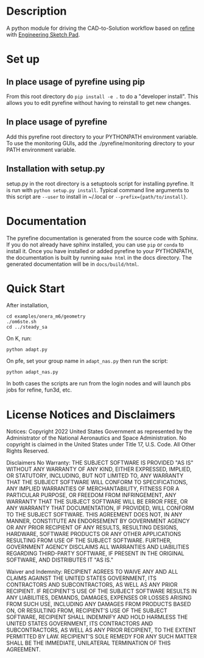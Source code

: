# Description

A python module for driving the CAD-to-Solution workflow based on [refine](https://github.com/nasa/refine) with [Engineering Sketch Pad](https://acdl.mit.edu/ESP/).

# Set up
## In place usage of pyrefine using pip
From this root directory do `pip install -e .` to do a "developer install". This allows you to edit pyrefine without
having to reinstall to get new changes.

## In place usage of pyrefine
Add this pyrefine root directory to your PYTHONPATH environment variable.
To use the monitoring GUIs, add the ./pyrefine/monitoring directory to your PATH environment variable.

## Installation with setup.py

setup.py in the root directory is a setuptools script for installing pyrefine.
It is run with `python setup.py install`.
Typical command line arguments to this script are `--user` to install in ~/.local or `--prefix={path/to/install}`.

# Documentation
The pyrefine documentation is generated from the source code with Sphinx.
If you do not already have sphinx installed, you can use `pip` or `conda` to install it.
Once you have installed or added pyrefine to your PYTHONPATH, the documentation is built by running `make html` in the docs directory.
The generated documentation will be in `docs/build/html`.


# Quick Start

After installation,

```
cd examples/onera_m6/geometry
./om6ste.sh
cd ../steady_sa
```

On K, run:
```
python adapt.py
```

On pfe, set your group name in `adapt_nas.py` then run the script:
```
python adapt_nas.py
```
In both cases the scripts are run from the login nodes and will launch pbs jobs for refine, fun3d, etc.


# License Notices and Disclaimers

Notices: Copyright 2022 United States Government as represented by the
Administrator of the National Aeronautics and Space Administration. No copyright
is claimed in the United States under Title 17, U.S. Code. All Other Rights
Reserved.

Disclaimers No Warranty: THE SUBJECT SOFTWARE IS PROVIDED "AS IS" WITHOUT ANY
WARRANTY OF ANY KIND, EITHER EXPRESSED, IMPLIED, OR STATUTORY, INCLUDING, BUT
NOT LIMITED TO, ANY WARRANTY THAT THE SUBJECT SOFTWARE WILL CONFORM TO
SPECIFICATIONS, ANY IMPLIED WARRANTIES OF MERCHANTABILITY, FITNESS FOR A
PARTICULAR PURPOSE, OR FREEDOM FROM INFRINGEMENT, ANY WARRANTY THAT THE SUBJECT
SOFTWARE WILL BE ERROR FREE, OR ANY WARRANTY THAT DOCUMENTATION, IF PROVIDED,
WILL CONFORM TO THE SUBJECT SOFTWARE. THIS AGREEMENT DOES NOT, IN ANY MANNER,
CONSTITUTE AN ENDORSEMENT BY GOVERNMENT AGENCY OR ANY PRIOR RECIPIENT OF ANY
RESULTS, RESULTING DESIGNS, HARDWARE, SOFTWARE PRODUCTS OR ANY OTHER
APPLICATIONS RESULTING FROM USE OF THE SUBJECT SOFTWARE.  FURTHER, GOVERNMENT
AGENCY DISCLAIMS ALL WARRANTIES AND LIABILITIES REGARDING THIRD-PARTY SOFTWARE,
IF PRESENT IN THE ORIGINAL SOFTWARE, AND DISTRIBUTES IT "AS IS."

Waiver and Indemnity:  RECIPIENT AGREES TO WAIVE ANY AND ALL CLAIMS AGAINST THE
UNITED STATES GOVERNMENT, ITS CONTRACTORS AND SUBCONTRACTORS, AS WELL AS ANY
PRIOR RECIPIENT.  IF RECIPIENT'S USE OF THE SUBJECT SOFTWARE RESULTS IN ANY
LIABILITIES, DEMANDS, DAMAGES, EXPENSES OR LOSSES ARISING FROM SUCH USE,
INCLUDING ANY DAMAGES FROM PRODUCTS BASED ON, OR RESULTING FROM, RECIPIENT'S USE
OF THE SUBJECT SOFTWARE, RECIPIENT SHALL INDEMNIFY AND HOLD HARMLESS THE UNITED
STATES GOVERNMENT, ITS CONTRACTORS AND SUBCONTRACTORS, AS WELL AS ANY PRIOR
RECIPIENT, TO THE EXTENT PERMITTED BY LAW.  RECIPIENT'S SOLE REMEDY FOR ANY SUCH
MATTER SHALL BE THE IMMEDIATE, UNILATERAL TERMINATION OF THIS AGREEMENT.

